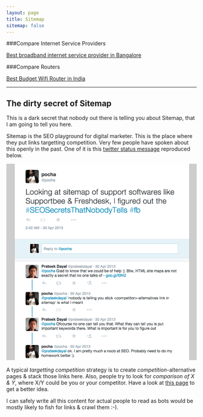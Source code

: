 ```yaml
---
layout: page
title: Sitemap
sitemap: false
---
```

###Compare Internet Service Providers 

[Best broadband internet service provider in Bangalore](/gyan/best-broadband-internet-service-provider-bangalore/)

###Compare Routers

[Best Budget Wifi Router in India](/gyan/best-budget-wifi-router-in-india/)

<hr/>

## The dirty secret of Sitemap 

This is a dark secret that nobody out there is telling you about Sitemap, that I am going to tell you here. 

Sitemap is the SEO playground for digital marketer. This is the place where they put links targetting competition. Very few people have spoken about this openly in the past. One of it is this [twitter status message](https://twitter.com/pocha/status/328980180406267906) reproduced below.

![Pocha tweeting about sitemap abuse people doing online](/images/sitemap-secret-tweet.png)

A typical *targetting competition* strategy is to create *competition*-alternative pages & stack those links here. Also, people try to look for *comparison of X & Y*, where X/Y could be you or your competitor. Have a look at [this page](http://freshdesk.com/sitemap) to get a better idea.

I can safely write all this content for actual people to read as bots would be mostly likely to fish for links & crawl them :-).

